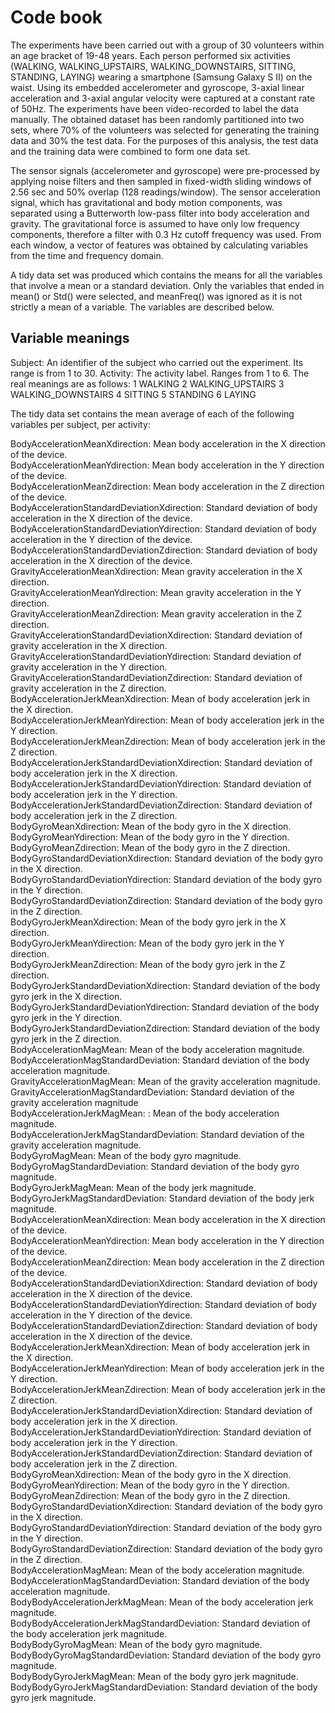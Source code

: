 # Code book
The experiments have been carried out with a group of 30 volunteers within an age bracket of 19-48 years. 
Each person performed six activities (WALKING, WALKING_UPSTAIRS, WALKING_DOWNSTAIRS, SITTING, STANDING, LAYING) wearing a smartphone (Samsung Galaxy S II) on the waist. 
Using its embedded accelerometer and gyroscope, 3-axial linear acceleration and 3-axial angular velocity were captured at a constant rate of 50Hz. 
The experiments have been video-recorded to label the data manually. 
The obtained dataset has been randomly partitioned into two sets, where 70% of the volunteers was selected for generating the training data and 30% the test data.
For the purposes of this analysis, the test data and the training data were combined to form one data set.

The sensor signals (accelerometer and gyroscope) were pre-processed by applying noise filters and then sampled in fixed-width sliding windows of 2.56 sec and 50% overlap (128 readings/window). 
The sensor acceleration signal, which has gravitational and body motion components, was separated using a Butterworth low-pass filter into body acceleration and gravity. 
The gravitational force is assumed to have only low frequency components, therefore a filter with 0.3 Hz cutoff frequency was used. 
From each window, a vector of features was obtained by calculating variables from the time and frequency domain.

A tidy data set was produced which contains the means for all the variables that involve a mean or a standard deviation. Only the variables that ended in mean() or Std() were selected, and meanFreq() was ignored as it is not strictly a mean of a variable. 
The variables are described below. 

## Variable meanings 
Subject: An identifier of the subject who carried out the experiment. Its range is from 1 to 30.
Activity: The activity label. Ranges from 1 to 6. The real meanings are as follows:
1 WALKING
2 WALKING_UPSTAIRS
3 WALKING_DOWNSTAIRS
4 SITTING
5 STANDING
6 LAYING

The tidy data set contains the mean average of each of the following variables per subject, per activity:

BodyAccelerationMeanXdirection: Mean body acceleration in the X direction of the device. <br />
BodyAccelerationMeanYdirection: Mean body acceleration in the Y direction of the device.<br />
BodyAccelerationMeanZdirection: Mean body acceleration in the Z direction of the device.<br />
BodyAccelerationStandardDeviationXdirection: Standard deviation of body acceleration in the X direction of the device.<br />
BodyAccelerationStandardDeviationYdirection: Standard deviation of body acceleration in the Y direction of the device.<br />
BodyAccelerationStandardDeviationZdirection: Standard deviation of body acceleration in the X direction of the device.<br />
GravityAccelerationMeanXdirection: Mean gravity acceleration in the X direction.<br />
GravityAccelerationMeanYdirection: Mean gravity acceleration in the Y direction.<br />
GravityAccelerationMeanZdirection: Mean gravity acceleration in the Z direction.<br />
GravityAccelerationStandardDeviationXdirection: Standard deviation of gravity acceleration in the X direction.<br />
GravityAccelerationStandardDeviationYdirection: Standard deviation of gravity acceleration in the Y direction.<br />
GravityAccelerationStandardDeviationZdirection: Standard deviation of gravity acceleration in the Z direction.<br />
BodyAccelerationJerkMeanXdirection: Mean of body acceleration jerk in the X direction.<br />
BodyAccelerationJerkMeanYdirection: Mean of body acceleration jerk in the Y direction.<br />
BodyAccelerationJerkMeanZdirection: Mean of body acceleration jerk in the Z direction.<br />
BodyAccelerationJerkStandardDeviationXdirection: Standard deviation of body acceleration jerk in the X direction.<br />
BodyAccelerationJerkStandardDeviationYdirection: Standard deviation of body acceleration jerk in the Y direction.<br />
BodyAccelerationJerkStandardDeviationZdirection: Standard deviation of body acceleration jerk in the Z direction.<br />
BodyGyroMeanXdirection: Mean of the body gyro in the X direction.<br />
BodyGyroMeanYdirection: Mean of the body gyro in the Y direction.<br />
BodyGyroMeanZdirection: Mean of the body gyro in the Z direction.<br />
BodyGyroStandardDeviationXdirection: Standard deviation of the body gyro in the X direction.<br />
BodyGyroStandardDeviationYdirection: Standard deviation of the body gyro in the Y direction.<br />
BodyGyroStandardDeviationZdirection: Standard deviation of the body gyro in the Z direction.<br />
BodyGyroJerkMeanXdirection: Mean of the body gyro jerk in the X direction. <br />
BodyGyroJerkMeanYdirection: Mean of the body gyro jerk in the Y direction. <br />
BodyGyroJerkMeanZdirection: Mean of the body gyro jerk in the Z direction. <br />
BodyGyroJerkStandardDeviationXdirection: Standard deviation of the body gyro jerk in the X direction. <br />
BodyGyroJerkStandardDeviationYdirection: Standard deviation of the body gyro jerk in the Y direction. <br />
BodyGyroJerkStandardDeviationZdirection: Standard deviation of the body gyro jerk in the Z direction. <br />
BodyAccelerationMagMean: Mean of the body acceleration magnitude. <br />
BodyAccelerationMagStandardDeviation: Standard deviation of the body acceleration magnitude. <br />
GravityAccelerationMagMean: Mean of the gravity acceleration magnitude. <br />
GravityAccelerationMagStandardDeviation: Standard deviation of the gravity acceleration magnitude<br />
BodyAccelerationJerkMagMean: : Mean of the body acceleration magnitude.<br />
BodyAccelerationJerkMagStandardDeviation: Standard deviation of the gravity acceleration magnitude.<br />
BodyGyroMagMean: Mean of the body gyro magnitude. <br />
BodyGyroMagStandardDeviation: Standard deviation of the body gyro magnitude. <br />
BodyGyroJerkMagMean: Mean of the body jerk magnitude. <br />
BodyGyroJerkMagStandardDeviation: Standard deviation of the body jerk magnitude. <br />
BodyAccelerationMeanXdirection: Mean body acceleration in the X direction of the device.<br /> 
BodyAccelerationMeanYdirection: Mean body acceleration in the Y direction of the device.<br />
BodyAccelerationMeanZdirection: Mean body acceleration in the Z direction of the device.<br />
BodyAccelerationStandardDeviationXdirection: Standard deviation of body acceleration in the X direction of the device.<br />
BodyAccelerationStandardDeviationYdirection: Standard deviation of body acceleration in the Y direction of the device.<br />
BodyAccelerationStandardDeviationZdirection: Standard deviation of body acceleration in the X direction of the device.<br />
BodyAccelerationJerkMeanXdirection: Mean of body acceleration jerk in the X direction.<br />
BodyAccelerationJerkMeanYdirection: Mean of body acceleration jerk in the Y direction.<br />
BodyAccelerationJerkMeanZdirection: Mean of body acceleration jerk in the Z direction.<br />
BodyAccelerationJerkStandardDeviationXdirection: Standard deviation of body acceleration jerk in the X direction.<br />
BodyAccelerationJerkStandardDeviationYdirection: Standard deviation of body acceleration jerk in the Y direction.<br />
BodyAccelerationJerkStandardDeviationZdirection: Standard deviation of body acceleration jerk in the Z direction.<br />
BodyGyroMeanXdirection: Mean of the body gyro in the X direction.<br />
BodyGyroMeanYdirection: Mean of the body gyro in the Y direction.<br />
BodyGyroMeanZdirection: Mean of the body gyro in the Z direction.<br />
BodyGyroStandardDeviationXdirection: Standard deviation of the body gyro in the X direction.<br />
BodyGyroStandardDeviationYdirection: Standard deviation of the body gyro in the Y direction.<br />
BodyGyroStandardDeviationZdirection: Standard deviation of the body gyro in the Z direction.<br />
BodyAccelerationMagMean: Mean of the body acceleration magnitude. <br />
BodyAccelerationMagStandardDeviation: Standard deviation of the body acceleration magnitude.<br /> 
BodyBodyAccelerationJerkMagMean: Mean of the body acceleration jerk magnitude. <br />
BodyBodyAccelerationJerkMagStandardDeviation: Standard deviation of the body acceleration jerk magnitude. <br />
BodyBodyGyroMagMean: Mean of the body gyro magnitude. <br />
BodyBodyGyroMagStandardDeviation: Standard deviation of the body gyro magnitude.<br />
BodyBodyGyroJerkMagMean: Mean of the body gyro jerk magnitude.<br />
BodyBodyGyroJerkMagStandardDeviation: Standard deviation of the body gyro jerk magnitude.<br />
